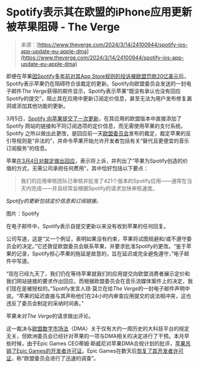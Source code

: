 <!--yml

类别：未分类

日期：2024-05-27 15:01:49

-->

# Spotify表示其在欧盟的iPhone应用更新被苹果阻碍 - The Verge

> 来源：[https://www.theverge.com/2024/3/14/24100944/spotify-ios-app-update-eu-apple-dma](https://www.theverge.com/2024/3/14/24100944/spotify-ios-app-update-eu-apple-dma)

即便在苹果[因Spotify多年前对其App Store规则的投诉被欧盟罚款20亿美元](/2024/3/4/24005938/european-commission-antitrust-apple-investigation-anti-steering-rules-app-developers)后，Spotify表示苹果仍在阻碍符合该裁定的更新。Spotify向欧盟委员会发送的一封电子邮件*The Verge*获得的邮件显示，Spotify表示苹果“既没有承认也没有回应Spotify的提交”，阻止其在应用中更新订阅定价信息，甚至无法为用户发布修复漏洞或添加其他功能的更新。

3月5日，[Spotify 向苹果提交了一次更新](/2024/3/5/24091430/spotify-links-pricing-information-iphone-eu-app)，在其应用的欧盟版本中直接添加了 Spotify 网站的链接和不同订阅选项的定价信息，而无需使用苹果的支付系统。Spotify 之所以做出此更改，是回应前一天[欧盟委员会](https://2024/3/4/24005938/european-commission-antitrust-apple-investigation-anti-steering-rules-app-developers)发布的裁定，裁定苹果的反引导规则是“非法的”，并命令苹果开始允许开发者包括有关“替代且更便宜的音乐订阅服务”的信息。

苹果[在3月4日对裁定做出回应](https://www.apple.com/newsroom/2024/03/the-app-store-spotify-and-europes-thriving-digital-music-market/)，表示将上诉，并列出了“苹果为Spotify创造的价值的方式，无需公司承担任何费用”，其中恰好包括以下要点：

> 我们的应用审核团队已审核并批准了421个版本的Spotify应用——通常在当天内完成——并且经常会根据Spotify的请求加快审核速度。

*Spotify的更新包括定价信息和订阅链接。*

图片：Spotify

在电子邮件中，Spotify表示自提交更新以来没有收到苹果的任何回复。

公司写道，这是“又一个例证，表明如果没有约束，苹果将试图规避和/或不遵守委员会的决定。”它还敦促欧盟委员会联系苹果，并要求批准Spotify的更改。“鉴于苹果的记录，Spotify担心苹果的拖延是故意的，旨在延迟或完全避免遵守，”电子邮件中写道。

“现在已经九天了，我们仍在等待苹果就我们的应用提交向欧盟消费者展示定价和我们网站链接的要求作出回应，而根据欧盟委员会在音乐流媒体案件上的决定，我们现在是被授权的。”Spotify发言人琼·莫兰在给*The Verge*的一封电子邮件声明中说。“苹果的延迟直接与其声称他们在24小时内审查应用提交的说法相冲突，这也违反了委员会制定的采纳时间表。”

苹果未对*The Verge*的请求做出评论。

这一裁决与[欧盟数字市场法](/2024/3/6/24091592/eu-dma-competition-compliance-deadline-big-tech-policy-changes)（DMA）关于仅有大约一周历史的大科技平台的规定无关，但欧洲委员会已经针对苹果的一项与DMA相关的决定进行了干预。本月早些时候，由于Epic Games CEO蒂姆·斯威尼对苹果DMA合规计划的批评，[苹果吊销了Epic Games的开发者许可证](/2024/3/6/24092158/epic-apple-developer-account-terminated-digital-markets-act-alternative-ios-app-store)。Epic Games在数天后[恢复了其开发者许可证](/2024/3/8/24094543/epic-games-ios-developer-license-apple-dma)，称“欧盟委员会进行了迅速的调查”。
